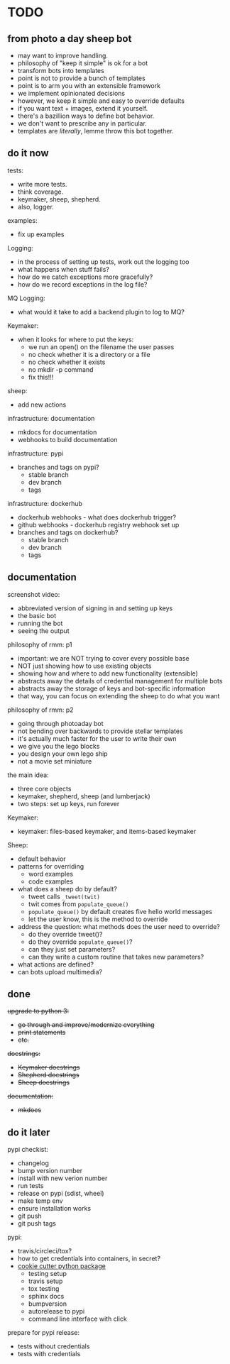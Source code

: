 # TODO

## from photo a day sheep bot

- may want to improve handling.
- philosophy of "keep it simple" is ok for a bot
- transform bots into templates
- point is not to provide a bunch of templates
- point is to arm you with an extensible framework
- we implement opinionated decisions
- however, we keep it simple and easy to override defaults
- if you want text + images, extend it yourself.
- there's a bazillion ways to define bot behavior.
- we don't want to prescribe any in particular.
- templates are *literally*, lemme throw this bot together.

## do it now

tests:
- write more tests.
- think coverage. 
- keymaker, sheep, shepherd.
- also, logger.

examples:
- fix up examples

Logging:
- in the process of setting up tests, work out the logging too
- what happens when stuff fails?
- how do we catch exceptions more gracefully?
- how do we record exceptions in the log file?

MQ Logging:
- what would it take to add a backend plugin to log to MQ?

Keymaker:
- when it looks for where to put the keys:
    - we run an open() on the filename the user passes
    - no check whether it is a directory or a file
    - no check whether it exists
    - no mkdir -p command
    - fix this!!!

sheep:
- add new actions 

infrastructure: documentation
- mkdocs for documentation
- webhooks to build documentation

infrastructure: pypi
- branches and tags on pypi?
    - stable branch
    - dev branch
    - tags

infrastructure: dockerhub
- dockerhub webhooks - what does dockerhub trigger?
- github webhooks - dockerhub registry webhook set up 
- branches and tags on dockerhub?
    - stable branch
    - dev branch
    - tags


## documentation

screenshot video:
- abbreviated version of signing in and setting up keys
- the basic bot 
- running the bot
- seeing the output

philosophy of rmm: p1
- important: we are NOT trying to cover every possible base
- NOT just showing how to use existing objects
- showing how and where to add new functionality (extensible)
- abstracts away the details of credential management for multiple bots
- abstracts away the storage of keys and bot-specific information
- that way, you can focus on extending the sheep to do what you want

philosophy of rmm: p2
- going through photoaday bot
- not bending over backwards to provide stellar templates
- it's actually much faster for the user to write their own
- we give you the lego blocks
- you design your own lego ship
- not a movie set miniature

the main idea:
- three core objects
- keymaker, shepherd, sheep (and lumberjack)
- two steps: set up keys, run forever

Keymaker:
- keymaker: files-based keymaker, and items-based keymaker

Sheep:
- default behavior
- patterns for overriding
    - word examples
    - code examples
- what does a sheep do by default?
    - tweet calls `_tweet(twit)`
    - twit comes from `populate_queue()`
    - `populate_queue()` by default creates five hello world messages
    - let the user know, this is the method to override
- address the question: what methods does the user need to override?
    - do they override tweet()?
    - do they override `populate_queue()`?
    - can they just set parameters?
    - can they write a custom routine that takes new parameters?
- what actions are defined?
- can bots upload multimedia?


## done

<s>upgrade to python 3:
- go through and improve/modernize everything
- print statements
- etc.</s>

<s>docstrings:
- Keymaker docstrings
- Shepherd docstrings
- Sheep docstrings</s>

<s>documentation:
- mkdocs</s>

## do it later

pypi checkist:
* changelog
* bump version number
* install with new verion number
* run tests
* release on pypi (sdist, wheel)
* make temp env
* ensure installation works
* git push
* git push tags


pypi:
- travis/circleci/tox?
- how to get credentials into containers, in secret?
- [cookie cutter python package](https://github.com/audreyr/cookiecutter-pypackage)
    - testing setup
    - travis setup
    - tox testing
    - sphinx docs
    - bumpversion
    - autorelease to pypi
    - command line interface with click

prepare for pypi release:
- tests without credentials
- tests with credentials

